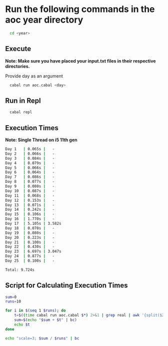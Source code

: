 # Run the following commands in the aoc year directory

```bash
  cd <year>
```

## Execute
**Note: Make sure you have placed your input.txt files in their respective directories.**

Provide day as an argument

```bash
  cabal run aoc.cabal <day>
```

## Run in Repl
```bash
  cabal repl
```

## Execution Times
**Note: Single Thread on i5 11th gen**
```bash
Day 1   | 0.065s |   -
Day 2   | 0.066s |   -
Day 3   | 0.084s |   -
Day 4   | 0.079s |   -
Day 5   | 0.066s |   -
Day 6   | 0.064s |   -
Day 7   | 0.086s |   -
Day 8   | 0.077s |   -
Day 9   | 0.080s |   -
Day 10  | 0.087s |   -
Day 11  | 0.068s |   -
Day 12  | 0.153s |   -
Day 13  | 0.071s |   -
Day 14  | 0.242s |   -
Day 15  | 0.106s |   -
Day 16  | 1.770s |   -
Day 17  | 5.105s | 3.582s
Day 18  | 0.070s |   -
Day 19  | 0.080s |   -
Day 20  | 0.223s |   -
Day 21  | 0.100s |   -
Day 22  | 0.430s |   -
Day 23  | 6.697s | 3.047s
Day 24  | 0.877s |   -
Day 25  | 0.100s |   -

Total: 9.724s
```

## Script for Calculating Execution Times
```bash
sum=0
runs=10

for i in $(seq 1 $runs); do
	t=$((time cabal run aoc.cabal $*) 2>&1 | grep real | awk '{split($2, a, "m"); print a[1] * 60 + a[2]}')
	sum=$(echo "$sum + $t" | bc)
	echo $t
done

echo "scale=3; $sum / $runs" | bc
```
